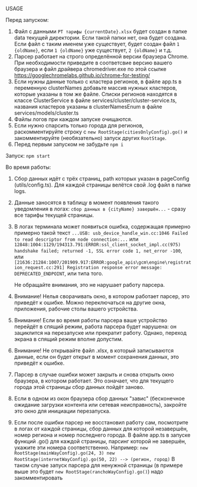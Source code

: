 USAGE

Перед запуском:

1. Файл с данными `РТ тарифы {currentDate}.xlsx` будет создан в папке data текущей директории. Если такой папки нет, она будет создана. Если файл с таким именем уже существует, будет создан файл `1 {oldName}`, если `1 {oldName}` уже существует, `2 {oldName}` и т.д.
2. Парсер работает на строго определённой версии браузера Chrome. При необходимости приведите в соответсвие версию вашего браузера и файл драйвера chromedriver.exe по этой ссылке https://googlechromelabs.github.io/chrome-for-testing/
3. Если нужны данные только с кластера регионов, в файле app.ts в переменную clusterNames добавьте массив нужных кластеров, которые указаны в том же файле.
   Списки регионов находятся в классе ClusterService в файле services/cluster/cluster-service.ts, названия кластеров указаны в clusterNamesEnum в файле services/models/cluster.ts
4. Файлы логов при каждом запуске очищаются.
5. Если нужно спарсить только города для регионов, раскомментируйте строку с `new RootStage(citiesOnlyConfig).go()` и закомментируйте (необязательно) запуск других `RootStage`.
6. Перед первым запуском не забудьте `npm i`

Запуск: `npm start`

Во время работы:

1. Сбор данных идёт с трёх страниц, path которых указан в pageConfig (utils/config.ts). Для каждой страницы велётся свой .log файл в папке logs.
2. Данные заносятся в таблицу в момент появления такого уведомления в логах: `сбор данных в {cityName} завершён...` - сразу все тарифы текущей страницы.
3. В логах терминала может появиться ошибка, содержащая примерно примерно такой текст `...USB: usb_device_handle_win.cc:1046 Failed to read descriptor from node connection:...`
   или `12848:1004:1129/194313.791:ERROR:ssl_client_socket_impl.cc(975) handshake failed; returned -1, SSL error code 1, net_error -100`, или `[21636:21284:1007/201909.917:ERROR:google_apis\gcm\engine\registration_request.cc:291] Registration response error message: DEPRECATED_ENDPOINT`, или типа того.

   Не обращайте внимания, это не нарушает работу парсера.

4. Внимание!
   Нелья сворачивать окно, в котором работает парсер, это приведёт к ошибке. Можно переключаться на другие окна, приложения, рабочие столы вашего устройства.
5. Внимание!
   Если во время работы парсера ваше устройство перейдёт в спящий режим, работа парсера будет нарушена: он зациклится на перезапуске или прекратит работу. Однако, переход экрана в спящий режим вполне допустим.
6. Внимание!
   Не открывайте файл .xlsx, в который записываются данные, если он будет открыт в момент сохранения данных, это приведёт к ошибке.
7. Парсер в случае ошибки может закрыть и снова открыть окно браузера, в котором работает. Это означает, что для текущего города этой страницы сбор данных пойдёт заново.
8. Если в одном из окон браузера сбор данных "завис" (бесконечное ожидание загрузки контента или сетевая неисправность), закройте это окно для инициации перезапуска.
9. Если после ошибки парсер не восстановил работу сам, посмотрите в логах от каждой страницы, сбор данных для которой незавершён, номер региона и номер последнего города. В файле app.ts в запуске функций .go() для каждой страницы, парсинг которой не завершён, укажите эти номера соответственно. Например:
   `new RootStage(mainWayConfig).go(24, 3)
new RootStage(internetWayConfig).go(50, 22) --> (регион, город)`
   В таком случае запуск парсера для ненужной страницы (в примере выше это будет `new RootStage(ranchoWayConfig).go()`) надо закомментировать
